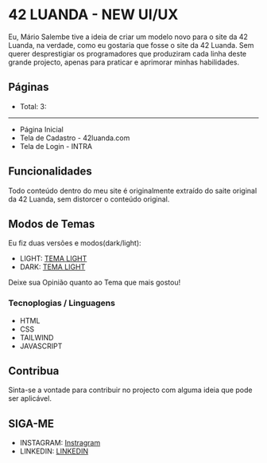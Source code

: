 # 42 LUANDA - NEW UI/UX

Eu, Mário Salembe tive a ideia de criar um modelo novo para o site da 42 Luanda, na verdade, como eu gostaria que fosse o site da 42 Luanda. Sem querer desprestigiar os programadores que produziram cada linha deste grande projecto, apenas para praticar e aprimorar minhas habilidades.

## Páginas
- Total: 3:
---
- Página Inicial
- Tela de Cadastro - 42luanda.com
- Tela de Login - INTRA

## Funcionalidades

Todo conteúdo dentro do meu site é originalmente extraído do saite original da 42 Luanda, sem distorcer o conteúdo original.

## Modos de Temas

Eu fiz duas versões e modos(dark/light):

- LIGHT: [TEMA LIGHT](https://mariosalembe23.github.io/42Luanda-UI/UI/index.html)
- DARK: [TEMA LIGHT](https://mariosalembe23.github.io/42Luanda-UI/UI/dark.html)

Deixe sua Opinião quanto ao Tema que mais gostou!

### Tecnoplogias / Linguagens

- HTML
- CSS
- TAILWIND
- JAVASCRIPT

## Contribua
Sinta-se a vontade para contribuir no projecto com alguma ideia que pode ser aplicável.

## SIGA-ME
- INSTAGRAM: [Instragram](https://www.instagram.com/mariosalembe22)
- LINKEDIN: [LINKEDIN](https://www.linkedin.com/in/m%C3%A1rio-salembe-5211792a6/)
